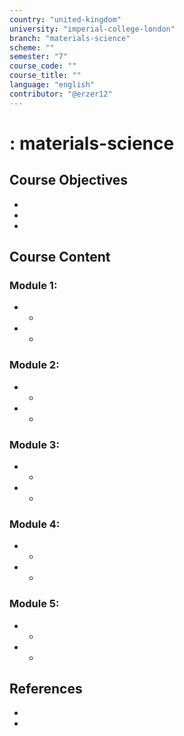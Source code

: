 ```yaml
---
country: "united-kingdom"
university: "imperial-college-london"
branch: "materials-science"
scheme: ""
semester: "7"
course_code: ""
course_title: ""
language: "english"
contributor: "@erzer12"
---
```

# : materials-science

## Course Objectives
* 
* 
* 

## Course Content
### Module 1: 
* 
  - 
* 
  - 

### Module 2: 
* 
  - 
* 
  - 

### Module 3: 
* 
  - 
* 
  - 

### Module 4: 
* 
  - 
* 
  - 

### Module 5: 
* 
  - 
* 
  - 

## References
* 
* 
